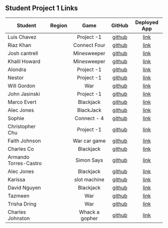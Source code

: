 ## Student Project 1 Links

| Student | Region | Game | GitHub | Deployed App |
|---|:---:|:---:|:---:|:---:|
|Luis Chavez| | Project -1 | [github](https://github.com/HrdChicken/Connect4) | [link]() |
|Riaz Khan| | Connect Four| [github](https://github.com/Riaz125/Connect-Four.git) | [link]() |
|Josh cantrell| | Minesweeper | [github](https://github.com/jcantrell66/Minesweeper-Project.git) | [link]() |
|Khalil Howard| | Minesweeper| [github](https://github.com/KhalilAHoward/MineSweeper) | [link]() |
|Alondra| | Project -1 | [github](https://github.com/lark09/Project-1) | [link]() |
|Nestor| | Project -1 | [github](https://github.com/andrestrianah/project-1.git) | [link]() |
|Will Gordon| | War | [github](https://github.com/wcgordon1/War) | [link]() |
|John Jasinski| | Project -1 | [github](https://github.com/jej218/project-1.git) | [link]() |
|Marco Evert| | Blackjack| [github](https://github.com/Evertm1/Blackjack.git) | [link]() |
|Alec Jones| | BlackJack | [github](https://github.com/alecmason/project-1-blackjack) | [link]() |
|Sophie| | Connect - 4| [github](https://github.com/sophiedamelio/connect_four) | [link]() |
|Christopher Chu| | Project -1 | [github](https://github.com/cjc027/Project-1) | [link]() |
|Faith Johnson| | War car game | [github](https://github.com/faypayjay/war-card-game/tree/main) | [link]() |
|Charles Co| | Blackjack | [github](https://github.com/stylec0/Blackjack.git) | [link]() |
|Armando Torres-Castro| | Simon Says | [github](https://github.com/torrescastro/Simon-Says.git) | [link]() |
|Alec Jones| | Blackjack | [github](https://github.com/alecmason/project-1-blackjack) | [link]() |
|Karissa| | slot machine| [github](https://github.com/karissadelaunay/BattleShip-Project-1.git) | [link]() |
|David Nguyen| | Blackjack | [github](https://github.com/dhnguyen11/GAProject1) | [link]() |
|Tazmeen| | War  | [github](https://github.com/TazA01/War-Browser-Game-.git) | [link]() |
|Trisha Dring| | War | [github](https://github.com/Trishadring/War) | [link]() |
|Charles Johnston| | Whack a gopher | [github](https://github.com/recoveringaccountant2/Whack-a-Gopher.git) | [link]() |
